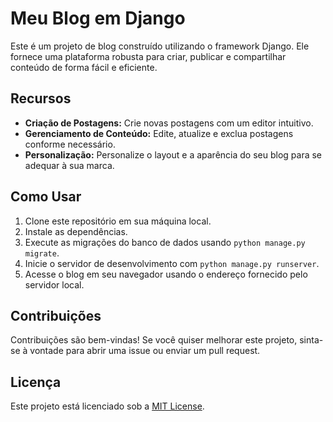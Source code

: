 # Meu Blog em Django

Este é um projeto de blog construído utilizando o framework Django. Ele fornece uma plataforma robusta para criar, publicar e compartilhar conteúdo de forma fácil e eficiente.

## Recursos

- **Criação de Postagens:** Crie novas postagens com um editor intuitivo.
- **Gerenciamento de Conteúdo:** Edite, atualize e exclua postagens conforme necessário.
- **Personalização:** Personalize o layout e a aparência do seu blog para se adequar à sua marca.

## Como Usar

1. Clone este repositório em sua máquina local.
2. Instale as dependências.
3. Execute as migrações do banco de dados usando `python manage.py migrate`.
4. Inicie o servidor de desenvolvimento com `python manage.py runserver`.
5. Acesse o blog em seu navegador usando o endereço fornecido pelo servidor local.

## Contribuições

Contribuições são bem-vindas! Se você quiser melhorar este projeto, sinta-se à vontade para abrir uma issue ou enviar um pull request.

## Licença

Este projeto está licenciado sob a [MIT License](LICENSE).
